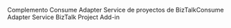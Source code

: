<span data-ttu-id="7b429-101">Complemento Consume Adapter Service de proyectos de BizTalk</span><span class="sxs-lookup"><span data-stu-id="7b429-101">Consume Adapter Service BizTalk Project Add-in</span></span>